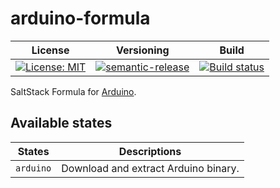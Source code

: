 # arduino-formula

| License | Versioning | Build |
| ------- | ---------- | ----- |
| [![License: MIT](https://img.shields.io/badge/License-MIT-yellow.svg)](https://opensource.org/licenses/MIT) | [![semantic-release](https://img.shields.io/badge/%20%20%F0%9F%93%A6%F0%9F%9A%80-semantic--release-e10079.svg)](https://github.com/semantic-release/semantic-release) | [![Build status](https://ci.appveyor.com/api/projects/status/3gwxp7ot3b068siw/branch/master?svg=true)](https://ci.appveyor.com/project/nikAizuddin/arduino-formula/branch/master) |

SaltStack Formula for [Arduino](https://www.arduino.cc/).


## Available states

| States | Descriptions |
| ------ | ------------ |
| `arduino` | Download and extract Arduino binary. |
